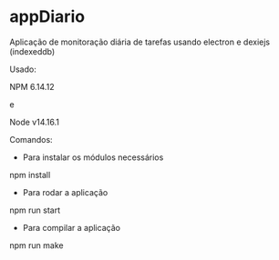# appDiario
Aplicação de monitoração diária de tarefas usando electron e dexiejs (indexeddb)

Usado:

NPM 6.14.12

e

Node v14.16.1

Comandos:
* Para instalar os módulos necessários

npm install 


* Para rodar a aplicação

npm run start


* Para compilar a aplicação

npm run make
